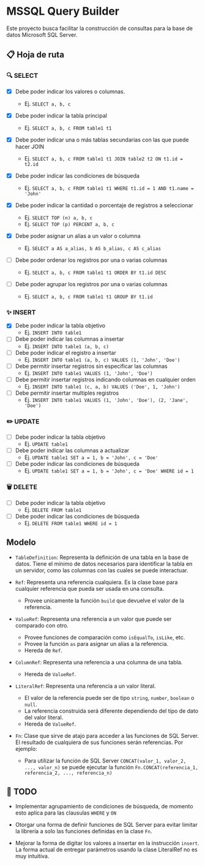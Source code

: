 # MSSQL Query Builder

Este proyecto busca facilitar la construcción de consultas para la base de datos Microsoft SQL Server.

## 📋 Hoja de ruta

### 🔍 SELECT

- [x] Debe poder indicar los valores o columnas.

  - Ej. `SELECT a, b, c`

- [x] Debe poder indicar la tabla principal

  - Ej. `SELECT a, b, c FROM table1 t1`

- [x] Debe poder indicar una o más tablas secundarias con las que puede hacer JOIN

  - Ej. `SELECT a, b, c FROM table1 t1 JOIN table2 t2 ON t1.id = t2.id`

- [x] Debe poder indicar las condiciones de búsqueda

  - Ej. `SELECT a, b, c FROM table1 t1 WHERE t1.id = 1 AND t1.name = 'John'`

- [x] Debe poder indicar la cantidad o porcentaje de registros a seleccionar

  - Ej. `SELECT TOP (n) a, b, c`
  - Ej. `SELECT TOP (p) PERCENT a, b, c`

- [x] Debe poder asignar un alias a un valor o columna

  - Ej. `SELECT a AS a_alias, b AS b_alias, c AS c_alias`

- [ ] Debe poder ordenar los registros por una o varias columnas

  - Ej. `SELECT a, b, c FROM table1 t1 ORDER BY t1.id DESC`

- [ ] Debe poder agrupar los registros por una o varias columnas
  - Ej. `SELECT a, b, c FROM table1 t1 GROUP BY t1.id`

### ✨ INSERT

- [x] Debe poder indicar la tabla objetivo
  - Ej. `INSERT INTO table1`
- [ ] Debe poder indicar las columnas a insertar
  - Ej. `INSERT INTO table1 (a, b, c)`
- [ ] Debe poder indicar el registro a insertar
  - Ej. `INSERT INTO table1 (a, b, c) VALUES (1, 'John', 'Doe')`
- [ ] Debe permitir insertar registros sin especificar las columnas
  - Ej. `INSERT INTO table1 VALUES (1, 'John', 'Doe')`
- [ ] Debe permitir insertar registros indicando columnas en cualquier orden
  - Ej. `INSERT INTO table1 (c, a, b) VALUES ('Doe', 1, 'John')`
- [ ] Debe permitir insertar multiples registros
  - Ej. `INSERT INTO table1 VALUES (1, 'John', 'Doe'), (2, 'Jane', 'Doe')`

### ✏️ UPDATE

- [ ] Debe poder indicar la tabla objetivo
  - Ej. `UPDATE table1`
- [ ] Debe poder indicar las columnas a actualizar
  - Ej. `UPDATE table1 SET a = 1, b = 'John', c = 'Doe'`
- [ ] Debe poder indicar las condiciones de búsqueda
  - Ej. `UPDATE table1 SET a = 1, b = 'John', c = 'Doe' WHERE id = 1`

### 🗑️ DELETE

- [ ] Debe poder indicar la tabla objetivo
  - Ej. `DELETE FROM table1`
- [ ] Debe poder indicar las condiciones de búsqueda
  - Ej. `DELETE FROM table1 WHERE id = 1`

## Modelo

- `TableDefinition`: Representa la definición de una tabla en la base de datos. Tiene el mínimo de datos necesarios para identificar la tabla en un servidor, como las columnas con las cuales se puede interactuar.

- `Ref`: Representa una referencia cualquiera. Es la clase base para cualquier referencia que pueda ser usada en una consulta.

  - Provee unicamente la función `build` que devuelve el valor de la referencia.

- `ValueRef`: Representa una referencia a un valor que puede ser comparado con otro.

  - Provee funciones de comparación como `isEqualTo`, `isLike`, etc.
  - Provee la función `as` para asignar un alias a la referencia.
  - Hereda de `Ref`.

- `ColumnRef`: Representa una referencia a una columna de una tabla.

  - Hereda de `ValueRef`.

- `LiteralRef`: Representa una referencia a un valor literal.

  - El valor de la referencia puede ser de tipo `string`, `number`, `boolean` o `null`.
  - La referencia construida será diferente dependiendo del tipo de dato del valor literal.
  - Hereda de `ValueRef`.

- `Fn`: Clase que sirve de atajo para acceder a las funciones de SQL Server. El resultado de cualquiera de sus funciones serán referencias. Por ejemplo:
  - Para utilizar la función de SQL Server `CONCAT(valor_1, valor_2, ..., valor_n)` se puede ejecutar la función `Fn.CONCAT(referencia_1, referencia_2, ..., referencia_n)`

## 🚧 TODO

- Implementar agrupamiento de condiciones de búsqueda, de momento esto aplica para las clausulas `WHERE` y `ON`

- Otorgar una forma de definir funciones de SQL Server para evitar limitar la librería a solo las funciones definidas en la clase `Fn`.

- Mejorar la forma de digitar los valores a insertar en la instrucción `insert`. La forma actual de entregar parámetros usando la clase LiteralRef no es muy intuitiva.
